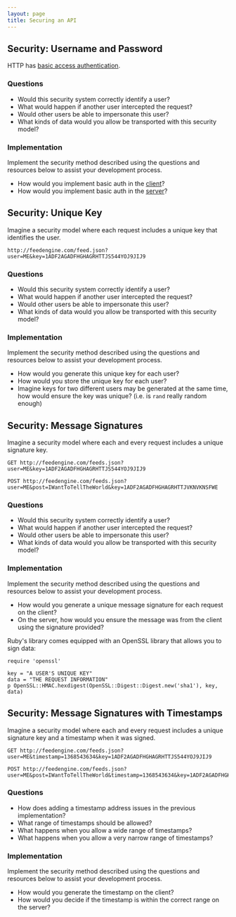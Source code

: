 ```yaml
---
layout: page
title: Securing an API
---
```


## Security: Username and Password

HTTP has [basic access authentication](http://en.wikipedia.org/wiki/Basic_access_authentication).

### Questions

* Would this security system correctly identify a user?
* What would happen if another user intercepted the request?
* Would other users be able to impersonate this user?
* What kinds of data would you allow be transported with this security model?

### Implementation

Implement the security method described using the questions and resources below to assist your development process.

* How would you implement basic auth in the [client](https://github.com/lostisland/faraday#usage)?
* How would you implement basic auth in the [server](http://railscasts.com/episodes/82-http-basic-authentication)?

## Security: Unique Key

Imagine a security model where each request includes a unique key that identifies the user.

```
http://feedengine.com/feed.json?user=ME&key=1ADF2AGADFHGHAGRHTTJS544YOJ9JIJ9
```

### Questions

* Would this security system correctly identify a user?
* What would happen if another user intercepted the request?
* Would other users be able to impersonate this user?
* What kinds of data would you allow be transported with this security model?

### Implementation

Implement the security method described using the questions and resources below to assist your development process.

* How would you generate this unique key for each user?
* How would you store the unique key for each user?
* Imagine keys for two different users may be generated at the same time, how would ensure the key was unique? (i.e. is `rand` really random enough)

## Security: Message Signatures

Imagine a security model where each and every request includes a unique signature key.

```
GET http://feedengine.com/feeds.json?user=ME&key=1ADF2AGADFHGHAGRHTTJS544YOJ9JIJ9

POST http://feedengine.com/feeds.json?user=ME&post=IWantToTellTheWorld&key=1ADF2AGADFHGHAGRHTTJVKNVKNSFWE
```

### Questions

* Would this security system correctly identify a user?
* What would happen if another user intercepted the request?
* Would other users be able to impersonate this user?
* What kinds of data would you allow be transported with this security model?

### Implementation

Implement the security method described using the questions and resources below to assist your development process.

* How would you generate a unique message signature for each request on the client?
* On the server, how would you ensure the message was from the client using the signature provided?

Ruby's library comes equipped with an OpenSSL library that allows you to sign data:

```
require 'openssl'
 
key = "A USER'S UNIQUE KEY"
data = "THE REQUEST INFORMATION"
p OpenSSL::HMAC.hexdigest(OpenSSL::Digest::Digest.new('sha1'), key, data)
```

## Security: Message Signatures with Timestamps

Imagine a security model where each and every request includes a unique signature key and a timestamp
when it was signed.

```
GET http://feedengine.com/feeds.json?user=ME&timestamp=1368543634&key=1ADF2AGADFHGHAGRHTTJS544YOJ9JIJ9

POST http://feedengine.com/feeds.json?user=ME&post=IWantToTellTheWorld&timestamp=1368543634&key=1ADF2AGADFHGHAGRHTTJVKNVKNSFWE
```

### Questions

* How does adding a timestamp address issues in the previous implementation?
* What range of timestamps should be allowed?
* What happens when you allow a wide range of timestamps?
* What happens when you allow a very narrow range of timestamps?

### Implementation

Implement the security method described using the questions and resources below to assist your development process.

* How would you generate the timestamp on the client?
* How would you decide if the timestamp is within the correct range on the server?